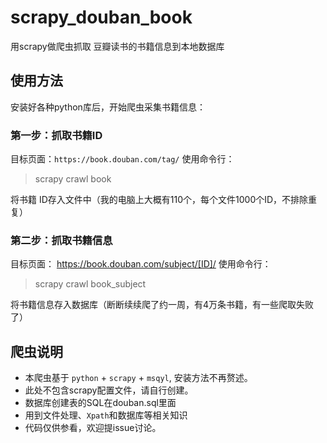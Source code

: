 # scrapy_douban_book
用scrapy做爬虫抓取 豆瓣读书的书籍信息到本地数据库



## 使用方法
安装好各种python库后，开始爬虫采集书籍信息：

### 第一步：抓取书籍ID
目标页面：`https://book.douban.com/tag/`
使用命令行：
> scrapy crawl book

将书籍 ID存入文件中（我的电脑上大概有110个，每个文件1000个ID，不排除重复）

### 第二步：抓取书籍信息
目标页面： https://book.douban.com/subject/[ID]/
使用命令行：
> scrapy crawl book_subject

将书籍信息存入数据库（断断续续爬了约一周，有4万条书籍，有一些爬取失败了）

## 爬虫说明
* 本爬虫基于 `python` + `scrapy` + `msqyl`, 安装方法不再赘述。
* 此处不包含scrapy配置文件，请自行创建。
* 数据库创建表的SQL在douban.sql里面
* 用到文件处理、`Xpath`和数据库等相关知识
* 代码仅供参看，欢迎提issue讨论。
